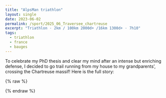 ```yaml
---
title: "AlpsMan triathlon"
layout: single
date: 2023-06-02
permalink: /sport/2025_06_Traversee_chartreuse
excerpt: "Triathlon · 2km / 100km 2000d+ /16km 1300d+ · 7h10"
tags:
  - triathlon
  - france
  - bauges
---
```


To celebrate my PhD thesis and clear my mind after an intense but enriching defense, I decided to go trail running from my house to my grandparents’, crossing the Chartreuse massif! Here is the full story:

{% raw %}
<div class="strava-embed-placeholder" 
     data-embed-type="activity" 
     data-embed-id="10689134652" 
     data-style="standard" 
     data-from-embed="false">
</div>
<script src="https://strava-embeds.com/embed.js"></script>
{% endraw %}